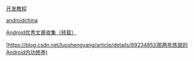 [开发教程](https://www.ctolib.com/android/docs/)

[androidchina](http://www.androidchina.net/)

[Android优秀文章收集（转载）](https://blog.csdn.net/u010375364/article/details/52200425)


[https://blog.csdn.net/luoshengyang/article/details/8923485](那两年炼就的Android内功修养)